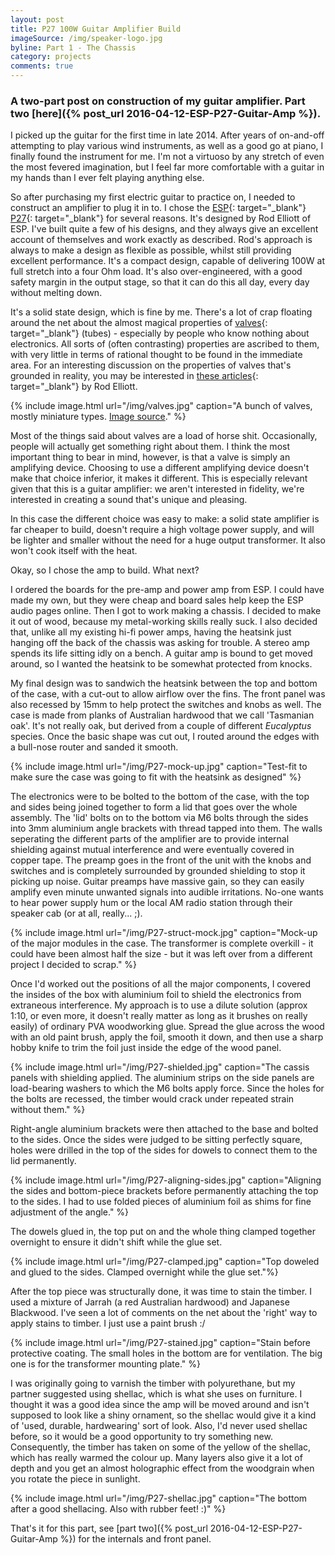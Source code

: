 ```yaml
---
layout: post
title: P27 100W Guitar Amplifier Build
imageSource: /img/speaker-logo.jpg
byline: Part 1 - The Chassis
category: projects
comments: true
---
```


### A two-part post on construction of my guitar amplifier. Part two [here]({% post_url 2016-04-12-ESP-P27-Guitar-Amp %}).

I picked up the guitar for the first time in late 2014. After years of on-and-off attempting to play various wind instruments, as well as a good go at piano, I finally found the instrument for me. I'm not a virtuoso by any stretch of even the most fevered imagination, but I feel far more comfortable with a guitar in my hands than I ever felt playing anything else.

So after purchasing my first electric guitar to practice on, I needed to construct an amplifier to plug it in to. I chose the [ESP](http://sound.westhost.com/index2.html){: target="\_blank"} [P27](http://sound.westhost.com/project27.htm){: target="\_blank"} for several reasons. It's designed by Rod Elliott of ESP. I've built quite a few of his designs, and they always give an excellent account of themselves and work exactly as described. Rod's approach is always to make a design as flexible as possible, whilst still providing excellent performance. It's a compact design, capable of delivering 100W at full stretch into a four Ohm load. It's also over-engineered, with a good safety margin in the output stage, so that it can do this all day, every day without melting down.

 It's a solid state design, which is fine by me. There's a lot of crap floating around the net about the almost magical properties of [valves](https://en.wikipedia.org/wiki/Vacuum_tube){: target="\_blank"} (tubes) - especially by people who know nothing about electronics. All sorts of (often contrasting) properties are ascribed to them, with very little in terms of rational thought to be found in the immediate area. For an interesting discussion on the properties of valves that's grounded in reality, you may be interested in [these articles](http://sound.westhost.com/valves/index.html){: target="\_blank"} by Rod Elliott.

 {% include image.html url="/img/valves.jpg" caption="A bunch of valves, mostly miniature types. <a href='https://en.wikipedia.org/wiki/File:Elektronenroehren-auswahl.jpg'>Image source</a>." %}

Most of the things said about valves are a load of horse shit. Occasionally, people will actually get something right about them. I think the most important thing to bear in mind, however, is that a valve is simply an amplifying device. Choosing to use a different amplifying device doesn't make that choice inferior, it makes it different. This is especially relevant given that this is a guitar amplifier: we aren't interested in fidelity, we're interested in creating a sound that's unique and pleasing.

In this case the different choice was easy to make: a solid state amplifier is far cheaper to build, doesn't require a high voltage power supply, and will be lighter and smaller without the need for a huge output transformer. It also won't cook itself with the heat.

Okay, so I chose the amp to build. What next?

I ordered the boards for the pre-amp and power amp from ESP. I could have made my own, but they were cheap and board sales help keep the ESP audio pages online. Then I got to work making a chassis. I decided to make it out of wood, because my metal-working skills really suck. I also decided that, unlike all my existing hi-fi power amps, having the heatsink just hanging off the back of the chassis was asking for trouble. A stereo amp spends its life sitting idly on a bench. A guitar amp is bound to get moved around, so I wanted the heatsink to be somewhat protected from knocks.

My final design was to sandwich the heatsink between the top and bottom of the case, with a cut-out to allow airflow over the fins. The front panel was also recessed by 15mm to help protect the switches and knobs as well. The case is made from planks of Australian hardwood that we call 'Tasmanian oak'. It's not really oak, but derived from a couple of different _Eucalyptus_ species. Once the basic shape was cut out, I routed around the edges with a bull-nose router and sanded it smooth.

{% include image.html url="/img/P27-mock-up.jpg" caption="Test-fit to make sure the case was going to fit with the heatsink as designed" %}

The electronics were to be bolted to the bottom of the case, with the top and sides being joined together to form a lid that goes over the whole assembly. The 'lid' bolts on to the bottom via M6 bolts through the sides into 3mm aluminium angle brackets with thread tapped into them. The walls seperating the different parts of the amplifier are to provide internal shielding against mutual interference and were eventually covered in copper tape. The preamp goes in the front of the unit with the knobs and switches and is completely surrounded by grounded shielding to stop it picking up noise. Guitar preamps have massive gain, so they can easily amplify even minute unwanted signals into audible irritations. No-one wants to hear power supply hum or the local AM radio station through their speaker cab (or at all, really... ;).

{% include image.html url="/img/P27-struct-mock.jpg" caption="Mock-up of the major modules in the case. The transformer is complete overkill - it could have been almost half the size - but it was left over from a different project I decided to scrap." %}

Once I'd worked out the positions of all the major components, I covered the insides of the box with aluminium foil to shield the electronics from extraneous interference.  My approach is to use a dilute solution (approx 1:10, or even more, it doesn't really matter as long as it brushes on really easily) of ordinary PVA woodworking glue. Spread the glue across the wood with an old paint brush, apply the foil, smooth it down, and then use a sharp hobby knife to trim the foil just inside the edge of the wood panel.

{% include image.html url="/img/P27-shielded.jpg" caption="The cassis panels with shielding applied. The aluminium strips on the side panels are load-bearing washers to which the M6 bolts apply force. Since the holes for the bolts are recessed, the timber would crack under repeated strain without them." %}

Right-angle aluminium brackets were then attached to the base and bolted to the sides. Once the sides were judged to be sitting perfectly square, holes were drilled in the top of the sides for dowels to connect them to the lid permanently.

{% include image.html url="/img/P27-aligning-sides.jpg" caption="Aligning the sides and bottom-piece brackets before permanently attaching the top to the sides. I had to use folded pieces of aluminium foil as shims for fine adjustment of the angle." %}

 The dowels glued in, the top put on and the whole thing clamped together overnight to ensure it didn't shift while the glue set.

{% include image.html url="/img/P27-clamped.jpg" caption="Top doweled and glued to the sides. Clamped overnight while the glue set."%}

After the top piece was structurally done, it was time to stain the timber. I used a mixture of Jarrah (a red Australian hardwood) and Japanese Blackwood. I've seen a lot of comments on the net about the 'right' way to apply stains to timber. I just use a paint brush :/

{% include image.html url="/img/P27-stained.jpg" caption="Stain before protective coating. The small holes in the bottom are for ventilation. The big one is for the transformer mounting plate." %}

I was originally going to varnish the timber with polyurethane, but my partner suggested using shellac, which is what she uses on furniture. I thought it was a good idea since the amp will be moved around and isn't supposed to look like a shiny ornament, so the shellac would give it a kind of 'used, durable, hardwearing' sort of look. Also, I'd never used shellac before, so it would be a good opportunity to try something new. Consequently, the timber has taken on some of the yellow of the shellac, which has really warmed the colour up. Many layers also give it a lot of depth and you get an almost holographic effect from the woodgrain when you rotate the piece in sunlight.

{% include image.html url="/img/P27-shellac.jpg" caption="The bottom after a good shellacing. Also with rubber feet! :)" %}

That's it for this part, see [part two]({% post_url 2016-04-12-ESP-P27-Guitar-Amp %}) for the internals and front panel.
